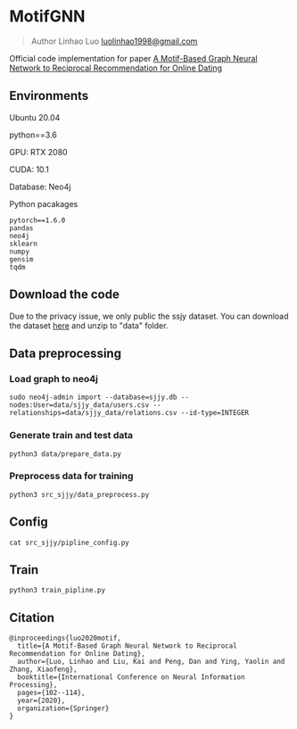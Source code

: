 # MotifGNN
> Author Linhao Luo 
> luolinhao1998@gmail.com

Official code implementation for paper [A Motif-Based Graph Neural Network to Reciprocal Recommendation for Online Dating](https://link.springer.com/chapter/10.1007/978-3-030-63833-7_9)

## Environments
Ubuntu 20.04

python==3.6

GPU: RTX 2080

CUDA: 10.1

Database: Neo4j

Python pacakages

```
pytorch==1.6.0
pandas
neo4j
sklearn
numpy
gensim
tqdm
```

## Download the code

Due to the privacy issue, we only public the ssjy dataset. You can download the dataset [here](https://drive.google.com/file/d/1p_-piE7CUgLLr0xEsRk9i7RPhwKZ19hy/view?usp=sharing) and unzip to "data" folder.

## Data preprocessing

### Load graph to neo4j

```
sudo neo4j-admin import --database=sjjy.db --nodes:User=data/sjjy_data/users.csv --relationships=data/sjjy_data/relations.csv --id-type=INTEGER
```

### Generate train and test data

```
python3 data/prepare_data.py
```

### Preprocess data for training

```
python3 src_sjjy/data_preprocess.py
```

## Config

```
cat src_sjjy/pipline_config.py
```

## Train

```
python3 train_pipline.py
```

## Citation

```
@inproceedings{luo2020motif,
  title={A Motif-Based Graph Neural Network to Reciprocal Recommendation for Online Dating},
  author={Luo, Linhao and Liu, Kai and Peng, Dan and Ying, Yaolin and Zhang, Xiaofeng},
  booktitle={International Conference on Neural Information Processing},
  pages={102--114},
  year={2020},
  organization={Springer}
}
```
